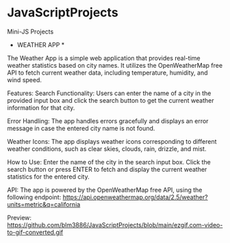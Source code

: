 # JavaScriptProjects
Mini-JS Projects

* WEATHER APP *

The Weather App is a simple web application that provides real-time weather statistics based on city names. It utilizes the OpenWeatherMap free API to fetch current weather data, including temperature, humidity, and wind speed.

Features:
Search Functionality: Users can enter the name of a city in the provided input box and click the search button to get the current weather information for that city.

Error Handling: The app handles errors gracefully and displays an error message in case the entered city name is not found.

Weather Icons: The app displays weather icons corresponding to different weather conditions, such as clear skies, clouds, rain, drizzle, and mist.

How to Use:
Enter the name of the city in the search input box.
Click the search button or press ENTER to fetch and display the current weather statistics for the entered city.

API:
The app is powered by the OpenWeatherMap free API, using the following endpoint:
https://api.openweathermap.org/data/2.5/weather?units=metric&q=california

Preview:
https://github.com/blm3886/JavaScriptProjects/blob/main/ezgif.com-video-to-gif-converted.gif

